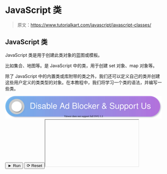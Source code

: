 # JavaScript 类

> 原文：<https://www.tutorialkart.com/javascript/javascript-classes/>

## JavaScript 类

JavaScript 类是用于创建此类对象的蓝图或模板。

比如集合、地图等。是 JavaScript 中的类，用于创建 set 对象、map 对象等。

除了 JavaScript 中的内置类或库附带的类之外，我们还可以定义自己的类并创建这些用户定义的类类型的对象。在本教程中，我们将学习一个类的语法，并编写一些类。

[![](img/925da31b32d6bc3827932f6c8afb11bb.png)](https://www.tutorialkart.com/)<button class="coderun" onclick="submitCode_0()">► Run</button> <button class="codereset" onclick="resetCode_0()">⟳ Reset</button><iframe id="output_0" onload="resizeIframe(this)">&#13; </div>&#13; </div>&#13; </div> &#13; &#13; </div>&#13; <script>&amp;#13; let initValue_0='';&amp;#13; let html_editor_0;&amp;#13; let render_0 = function() {&amp;#13; let source = html_editor_0.getValue();&amp;#13; &amp;#13; let iframe = document.querySelector('#output_0'),&amp;#13; iframe_doc = iframe.contentDocument;&amp;#13; &amp;#13; iframe_doc.open();&amp;#13; iframe_doc.write(source);&amp;#13; iframe_doc.close();&amp;#13; };&amp;#13; &amp;#13; html_editor_0 = CodeMirror.fromTextArea(document.getElementById("code_0"), {&amp;#13; lineNumbers: false,&amp;#13; mode: "htmlmixed",&amp;#13; theme: "tk"&amp;#13; });&amp;#13; &amp;#13; // SETTING CODE EDITORS INITIAL CONTENT&amp;#13; $initValue_0 = html_editor_0.getValue();&amp;#13; render_0();&amp;#13; &amp;#13; function resetCode_0() {&amp;#13; html_editor_0.setValue($initValue_0);&amp;#13; render_0();&amp;#13; }&amp;#13; function submitCode_0() {&amp;#13; render_0();&amp;#13; }&amp;#13; </script> <p>我们可以定义一个带参数的类的方法。在下面的例子中，我们为<code>Student</code>类定义了一个方法，它接受一个参数并返回一个字符串。</p> <p class="pb"><strong>index.html</strong></p> <div class="pre_container">&#13; <div class="textareacontainer">&#13; <div class="textarea">&#13; <div class="html textareawrapper">&#13; <textarea name="html" id="code_1"> <pre id="output"/> <script> class Student { constructor(name, roll_no) { this.name = name; this.roll_no = roll_no; } getDetails() { return 'Name: ' + this.name + '\nRoll: ' + this.roll_no; } assignHomeWork(homeWork) { return this.name + ' is assigned with "' + homeWork + '".'; } } var s1 = new Student('Arjun', 14); var result = s1.assignHomeWork('Essay on Elephant'); document.getElementById("output").innerHTML = result; </script> </textarea>&#13; </div> &#13; </div> &#13; </div>&#13; <div class="controls">&#13; <button class="coderun" onclick="submitCode_1()"><span>►</span> Run</button>&#13; <button class="codereset" onclick="resetCode_1()"><span>⟳</span> Reset</button>&#13; </div>&#13; <div class="iframecontainer">&#13; <div class="iframe">&#13; <div class="iframewrapper">&#13; <iframe id="output_1" onload="resizeIframe(this)"/>&#13; </div>&#13; </div>&#13; </div> &#13; &#13; </div>&#13; <script>&amp;#13; let initValue_1='';&amp;#13; let html_editor_1;&amp;#13; let render_1 = function() {&amp;#13; let source = html_editor_1.getValue();&amp;#13; &amp;#13; let iframe = document.querySelector('#output_1'),&amp;#13; iframe_doc = iframe.contentDocument;&amp;#13; &amp;#13; iframe_doc.open();&amp;#13; iframe_doc.write(source);&amp;#13; iframe_doc.close();&amp;#13; };&amp;#13; &amp;#13; html_editor_1 = CodeMirror.fromTextArea(document.getElementById("code_1"), {&amp;#13; lineNumbers: false,&amp;#13; mode: "htmlmixed",&amp;#13; theme: "tk"&amp;#13; });&amp;#13; &amp;#13; // SETTING CODE EDITORS INITIAL CONTENT&amp;#13; $initValue_1 = html_editor_1.getValue();&amp;#13; render_1();&amp;#13; &amp;#13; function resetCode_1() {&amp;#13; html_editor_1.setValue($initValue_1);&amp;#13; render_1();&amp;#13; }&amp;#13; function submitCode_1() {&amp;#13; render_1();&amp;#13; }&amp;#13; </script> <h3>结论</h3> <p>在这个<a href="https://www.tutorialkart.com/javascript/"> JavaScript 教程</a>中，我们学习了 JavaScript 中的类，以及如何定义它们，并在我们的程序中使用它们，还有例子。</p> </body> </html></iframe>